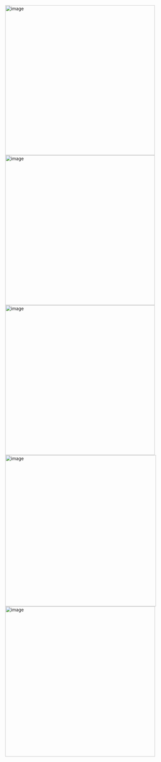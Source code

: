 <img width="472" alt="image" src="https://github.com/user-attachments/assets/511d850b-c3ef-497c-a356-7a4591cea618" />
<br>
<img width="472" alt="image" src="https://github.com/user-attachments/assets/26590f34-04d1-4ccd-8c51-be464b0d7217" />
<br>
<img width="472" alt="image" src="https://github.com/user-attachments/assets/f69a929f-de5e-4ea6-9ef5-dcb609dc4215" />
<br>
<img width="476" alt="image" src="https://github.com/user-attachments/assets/b1c6e23c-9931-46c0-8952-94d042d2a122" />
<br>
<img width="473" alt="image" src="https://github.com/user-attachments/assets/f9530175-aee0-46a7-a6a8-e69df4d385f7" />
